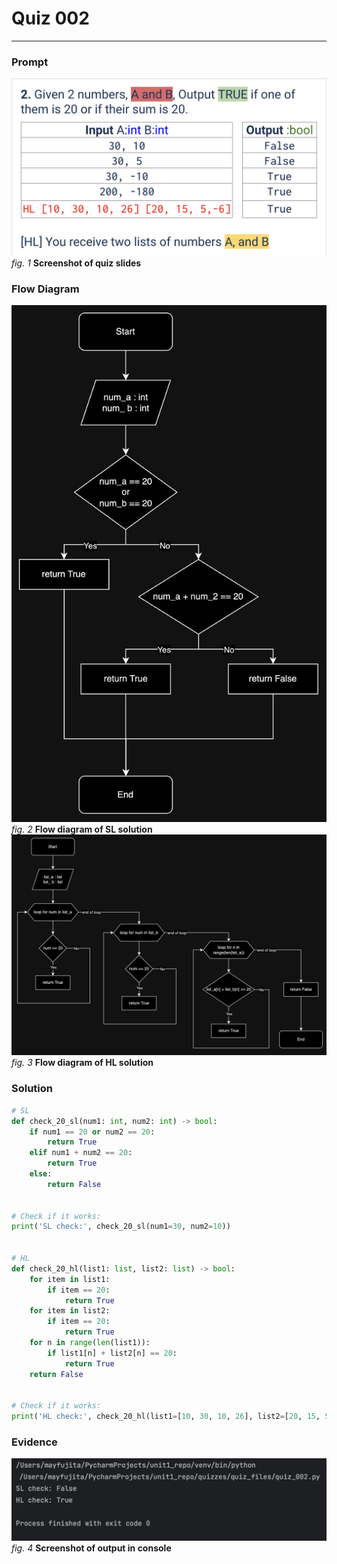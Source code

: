 # Quiz 002
<hr>

### Prompt
![](images/quiz_002_slide.png)
*fig. 1* **Screenshot of quiz slides**

### Flow Diagram
![](images/quiz_002_diagram1.jpg)
*fig. 2* **Flow diagram of SL solution**
![](images/quiz_002_diagram2.jpg)
*fig. 3* **Flow diagram of HL solution**

### Solution
```.py
# SL
def check_20_sl(num1: int, num2: int) -> bool:
    if num1 == 20 or num2 == 20:
        return True
    elif num1 + num2 == 20:
        return True
    else:
        return False


# Check if it works:
print('SL check:', check_20_sl(num1=30, num2=10))


# HL
def check_20_hl(list1: list, list2: list) -> bool:
    for item in list1:
        if item == 20:
            return True
    for item in list2:
        if item == 20:
            return True
    for n in range(len(list1)):
        if list1[n] + list2[n] == 20:
            return True
    return False


# Check if it works:
print('HL check:', check_20_hl(list1=[10, 30, 10, 26], list2=[20, 15, 5, -6]))
```

### Evidence
![](images/quiz_002_evidence.png)
*fig. 4* **Screenshot of output in console**